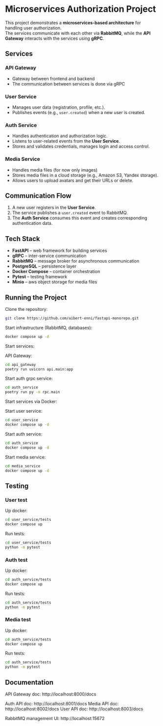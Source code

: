 # Microservices Authorization Project

This project demonstrates a **microservices-based architecture** for handling user authorization.  
The services communicate with each other via **RabbitMQ**, while the **API Gateway** interacts with the services using **gRPC**.

## Services

### API Gateway
- Gateway between frontend and backend
- The communication between services is done via gRPC

### User Service
- Manages user data (registration, profile, etc.).
- Publishes events (e.g., `user.created`) when a new user is created.

### Auth Service
- Handles authentication and authorization logic.
- Listens to user-related events from the **User Service**.
- Stores and validates credentials, manages login and access control.

### Media Service
- Handles media files (for now only images)
- Stores media files in a cloud storage (e.g., Amazon S3, Yandex storage).
- Allows users to upload avatars and get their URLs or delete.

## Communication Flow

1. A new user registers in the **User Service**.
2. The service publishes a `user.created` event to RabbitMQ.
3. The **Auth Service** consumes this event and creates corresponding authentication data.

## Tech Stack

- **FastAPI** – web framework for building services
- **gRPC** – inter-service communication
- **RabbitMQ** – message broker for asynchronous communication
- **PostgreSQL** – persistence layer
- **Docker Compose** – container orchestration
- **Pytest** – testing framework
- **Minio** – aws object storage for media files

## Running the Project

Clone the repository:

```bash
git clone https://github.com/aibert-enni/fastapi-monorepo.git
```

Start infrastructure (RabbitMQ, databases):

```bash
docker compose up -d
```

Start services:

API Gateway:
```bash
cd api_gateway
poetry run uvicorn api.main:app
```

Start auth grpc service:
```bash
cd auth_service
poetry run py -m rpc.main
```

Start services via Docker:

Start user service:
```bash
cd user_service
docker compose up -d
```

Start auth service:
```bash
cd auth_service
docker compose up -d
```

Start media service:
```bash
cd media_service
docker compose up -d
```

## Testing
### User test
Up docker:
```bash
cd user_service/tests
docker compose up
```
Run tests:
```bash
cd user_service/tests
python -m pytest
```
### Auth test
Up docker:
```bash
cd auth_service/tests
docker compose up
```
Run tests:
```bash
cd auth_service/tests
python -m pytest
```

### Media test
Up docker:
```bash
cd auth_service/tests
docker compose up
```
Run tests:
```bash
cd auth_service/tests
python -m pytest
```

## Documentation
API Gateway doc: http://localhost:8000/docs

Auth API doc: http://localhost:8001/docs
Media API doc: http://localhost:8002/docs
User API doc: http://localhost:8003/docs

RabbitMQ management UI: http://localhost:15672
